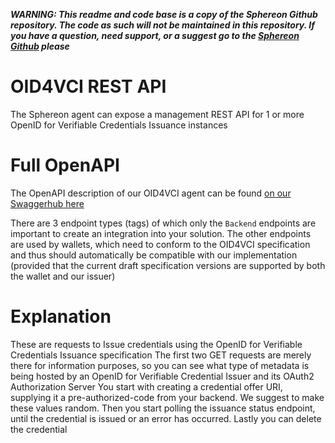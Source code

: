 **_WARNING: This readme and code base is a copy of the Sphereon Github repository. The code as such will not be maintained in this repository. If you have a question, need
support, or a suggest go to the [Sphereon Github](https://github.com/Sphereon-OpenSource) please_**

# OID4VCI REST API

The Sphereon agent can expose a management REST API for 1 or more OpenID for Verifiable Credentials Issuance instances


# Full OpenAPI
The OpenAPI description of our OID4VCI agent can be found [on our Swaggerhub here](https://app.swaggerhub.com/apis/SphereonInt/OID4VCI)

There are 3 endpoint types (tags) of which only the `Backend` endpoints are important to create an integration into your solution. The other endpoints are used by wallets, which need to conform to the OID4VCI specification and thus should automatically be compatible with our implementation (provided that the current draft specification versions are supported by both the wallet and our issuer)


# Explanation
These are requests to Issue credentials using the OpenID for Verifiable Credentials Issuance specification
The first two GET requests are merely there for information purposes, so you can see what type of metadata is being hosted by an OpenID for Verifiable Credential Issuer and its OAuth2 Authorization Server
You start with creating a credential offer URI, supplying it a pre-authorized-code from your backend. We suggest to make these values random.
Then you start polling the issuance status endpoint, until the credential is issued or an error has occurred.
Lastly you can delete the credential
